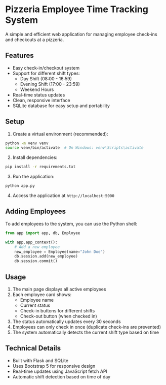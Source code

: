 # Pizzeria Employee Time Tracking System

A simple and efficient web application for managing employee check-ins and checkouts at a pizzeria.

## Features

- Easy check-in/checkout system
- Support for different shift types:
  - Day Shift (08:00 - 16:59)
  - Evening Shift (17:00 - 23:59)
  - Weekend Hours
- Real-time status updates
- Clean, responsive interface
- SQLite database for easy setup and portability

## Setup

1. Create a virtual environment (recommended):
```bash
python -m venv venv
source venv/bin/activate  # On Windows: venv\Scripts\activate
```

2. Install dependencies:
```bash
pip install -r requirements.txt
```

3. Run the application:
```bash
python app.py
```

4. Access the application at `http://localhost:5000`

## Adding Employees

To add employees to the system, you can use the Python shell:

```python
from app import app, db, Employee

with app.app_context():
    # Add a new employee
    new_employee = Employee(name="John Doe")
    db.session.add(new_employee)
    db.session.commit()
```

## Usage

1. The main page displays all active employees
2. Each employee card shows:
   - Employee name
   - Current status
   - Check-in buttons for different shifts
   - Check-out button (when checked in)
3. The status automatically updates every 30 seconds
4. Employees can only check in once (duplicate check-ins are prevented)
5. The system automatically detects the current shift type based on time

## Technical Details

- Built with Flask and SQLite
- Uses Bootstrap 5 for responsive design
- Real-time updates using JavaScript fetch API
- Automatic shift detection based on time of day 